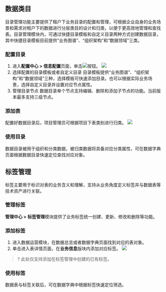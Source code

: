 ## 数据类目
目录管理功能主要提供了租户下业务目录的配置和管理，可根据企业自身的业务场景和需求对租户下的数据进行分层类目的设计和归类，以便于更高效地管理和查找表。目录管理模块内，可通过快捷目录模板和自定义目录两种方式创建数据目录，其中快捷目录模板目前提供“业务图谱”、“组织架构”和“数据领域”三类。
###  配置目录
1. 进入**配置中心 > 信息配置**页面，单击![](https://qcloudimg.tencent-cloud.cn/raw/43d6709e8f86b70c859cf6a098281480.png)按钮。
![](https://qcloudimg.tencent-cloud.cn/raw/61bfa42860906eb1e6852050e5afec19.png)
2. 选择配置的目录模板或者自定义目录
目录模板提供“业务图谱”、“组织架构”和“数据领域”三种，选择模板可快速添加目录。也可以根据实际业务场景，选择自定义目录并设置对应节点属性。
3. 管理目录节点
数据目录单个节点支持编辑、删除和添加子节点的功能。当前版本最多支持三级节点。
### 添加表
配置好数据目录后，项目管理员可根据项目下表类别进行归类。
![](https://qcloudimg.tencent-cloud.cn/raw/b251b884ae3085cd00b63ea5cdadaf1b.png)
### 使用目录
数据目录被用于组织和分类数据，被归类数据将具备对应分类属性，可在数据字典页面根据数据目录快速定位查找对应对象。

## 标签管理
标签主要用于标识对表的业务含义和理解，支持从业务角度定义标签并与数据表等技术资产进行关联。
###  管理标签
**管理中心 > 标签管理**模块提供了业务标签统一创建、更新、修改和删除等功能。
### 添加标签
1. 进入数据运营模块，在数据总览或者数据字典页面找到对应的表对象。
2. 单击进入表详情页面，在**业务信息**版块内添加对应标签。
![](https://qcloudimg.tencent-cloud.cn/raw/57348cb91836a825266341f15f4c7514.png)
>? 此处仅支持添加在标签管理中创建的已有标签。
>
### 使用标签
数据表与标签关联后，可在数据字典中根据标签快速定位筛选。
